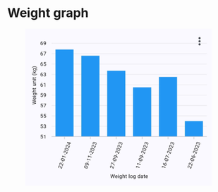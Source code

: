 # Weight graph



<figure><img src="https://raw.githubusercontent.com/sandipkalola/menstrual_cycle_widget_example/main/assets/weight_graph.jpeg" alt="" width="563"><figcaption></figcaption></figure>
